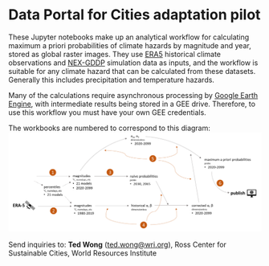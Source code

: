 # Data Portal for Cities adaptation pilot
These Jupyter notebooks make up an analytical workflow for calculating maximum a priori probabilities of climate hazards by magnitude and year, stored as global raster images.
They use [ERA5](https://developers.google.com/earth-engine/datasets/catalog/ECMWF_ERA5_DAILY) historical climate observations and [NEX-GDDP](https://developers.google.com/earth-engine/datasets/catalog/NASA_NEX-GDDP) simulation data as inputs, and the workflow is suitable for any climate hazard that can be calculated from these datasets. Generally this includes precipitation and temperature hazards.

Many of the calculations require asynchronous processing by [Google Earth Engine](https://earthengine.google.com/), with intermediate results being stored in a GEE drive. Therefore, to use this workflow you must have your own GEE credentials.

The workbooks are numbered to correspond to this diagram:
![workflow diagram](workflow.png)

Send inquiries to: **Ted Wong** (ted.wong@wri.org), Ross Center for Sustainable Cities, World Resources Institute
